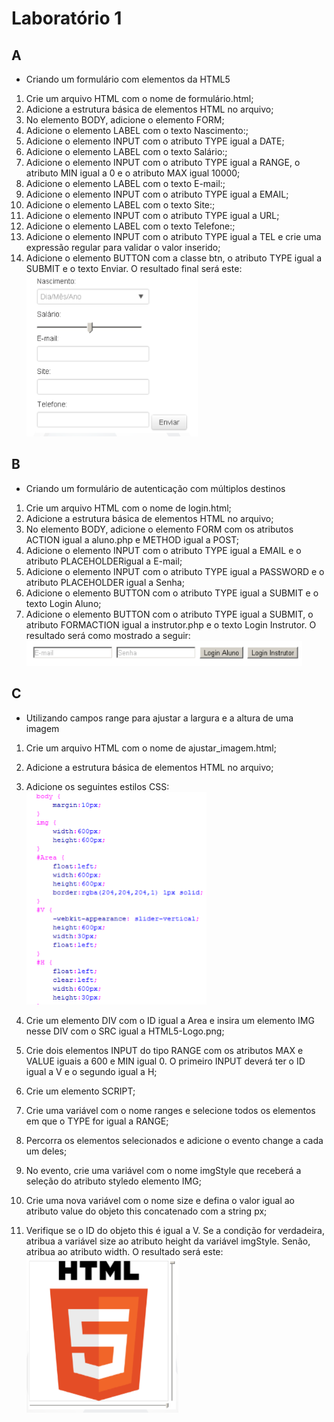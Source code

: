 # Laboratório 1 
## A 
-   Criando um formulário com elementos da HTML5
1. Crie um arquivo HTML com o nome de formulário.html;
2. Adicione a estrutura básica de elementos HTML no arquivo;
3. No elemento BODY, adicione o elemento FORM;
4. Adicione o elemento LABEL com o texto Nascimento:;
5. Adicione o elemento INPUT com o atributo TYPE igual a DATE;
6. Adicione o elemento LABEL com o texto Salário:;
7. Adicione o elemento INPUT com o atributo TYPE igual a RANGE, o atributo MIN igual a 0 e o atributo MAX igual 10000;
8. Adicione o elemento LABEL com o texto E-mail:;
9. Adicione o elemento INPUT com o atributo TYPE igual a EMAIL;
10. Adicione o elemento LABEL com o texto Site:;
11. Adicione o elemento INPUT com o atributo TYPE igual a URL;
12. Adicione o elemento LABEL com o texto Telefone:;
13. Adicione o elemento INPUT com o atributo TYPE igual a TEL e crie uma expressão regular para validar o valor inserido;
14. Adicione o elemento BUTTON com a classe btn, o atributo TYPE igual a SUBMIT e o texto Enviar. O resultado final será este:
![imagem aula10A](../imgs/img-aula10A.png)

## B 
- Criando um formulário de autenticação com múltiplos destinos
1. Crie um arquivo HTML com o nome de login.html;
2. Adicione a estrutura básica de elementos HTML no arquivo;
3. No elemento BODY, adicione o elemento FORM com os atributos ACTION igual a aluno.php e METHOD igual a POST;
4. Adicione o elemento INPUT com o atributo TYPE igual a EMAIL e o atributo PLACEHOLDERigual a E-mail;
5.  Adicione  o  elemento  INPUT  com  o  atributo  TYPE  igual  a  PASSWORD  e  o  atributo  PLACEHOLDER igual a Senha;
6. Adicione o elemento BUTTON com o atributo TYPE igual a SUBMIT e o texto Login Aluno;
7. Adicione o elemento BUTTON com o atributo TYPE igual a SUBMIT, o atributo FORMACTION igual a instrutor.php e o texto Login Instrutor. O resultado será como mostrado a seguir: </br>
![imagem aula10B](../imgs/img-aula10B.png)

## C
- Utilizando campos range para ajustar a largura e a altura de uma imagem
1. Crie um arquivo HTML com o nome de ajustar_imagem.html;
2. Adicione a estrutura básica de elementos HTML no arquivo;
3. Adicione os seguintes estilos CSS: </br>
![imagem aula10C-css](../imgs/img-aula10C-css.png)

4. Crie um elemento DIV com o ID igual a Area e insira um elemento IMG nesse DIV com o SRC igual a HTML5-Logo.png;
5. Crie dois elementos INPUT do tipo RANGE com os atributos MAX e VALUE iguais a 600 e MIN igual 0. O primeiro INPUT deverá ter o ID igual a V e o segundo igual a H;
6. Crie um elemento SCRIPT;
7. Crie uma variável com o nome ranges e selecione todos os elementos em que o TYPE for igual a RANGE;
8. Percorra os elementos selecionados e adicione o evento change a cada um deles;
9. No evento, crie uma variável com o nome imgStyle que receberá a seleção do atributo styledo elemento IMG;
10. Crie uma nova variável com o nome size e defina o valor igual ao atributo value do objeto this concatenado com a string px;
11. Verifique se o ID do objeto this é igual a V. Se a condição for verdadeira, atribua a variável size ao atributo height da variável imgStyle. Senão, atribua ao atributo width. O resultado será este: </br>
![imagem aula10C](../imgs/img-aula10C.png)
